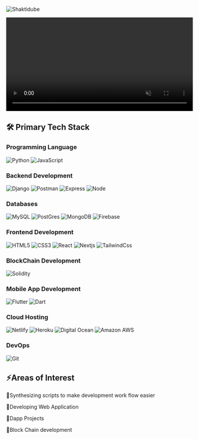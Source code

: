 <p align="left"> <img src="https://komarev.com/ghpvc/?username=Shaktidube&label=Profile%20views&color=0e75b6&style=flat" alt="Shaktidube" /> </p> 
<p align="center"><video autoplay muted controls width=100% src="https://github.com/Shaktidube/Shaktidube/assets/132253687/9f7aaf08-5c68-4aea-98fb-666e99a96f38"></video></p>



## 🛠 Primary Tech Stack

### Programming Language
![Python](https://img.shields.io/badge/Python-FFD43B?style=for-the-badge&logo=python&logoColor=blue)
![JavaScript](https://img.shields.io/badge/JavaScript-323330?style=for-the-badge&logo=javascript&logoColor=F7DF1E)


### Backend Development
![Django](https://img.shields.io/badge/Django-092E20?style=for-the-badge&logo=django&logoColor=green)
![Postman](https://img.shields.io/badge/Postman-FF6C37?style=for-the-badge&logo=Postman&logoColor=white)
![Express](https://img.shields.io/badge/Express%20js-000000?style=for-the-badge&logo=express&logoColor=white)
![Node](https://img.shields.io/badge/Node%20js-339933?style=for-the-badge&logo=nodedotjs&logoColor=white
)




### Databases
![MySQL](https://img.shields.io/badge/MySQL-005C84?style=for-the-badge&logo=mysql&logoColor=white)
![PostGres](https://img.shields.io/badge/PostgreSQL-316192?style=for-the-badge&logo=postgresql&logoColor=white)
![MongoDB](https://img.shields.io/badge/MongoDB-4EA94B?style=for-the-badge&logo=mongodb&logoColor=white)
![Firebase](https://img.shields.io/badge/firebase-ffca28?style=for-the-badge&logo=firebase&logoColor=black)


### Frontend Development
![HTML5](https://img.shields.io/badge/HTML5-E34F26?style=for-the-badge&logo=html5&logoColor=white)
![CSS3](https://img.shields.io/badge/CSS3-1572B6?style=for-the-badge&logo=css3&logoColor=white)
![React](https://img.shields.io/badge/React-20232A?style=for-the-badge&logo=react&logoColor=61DAFB)
![Nextjs](https://img.shields.io/badge/next%20js-000000?style=for-the-badge&logo=nextdotjs&logoColor=white
)
![TailwindCss](https://img.shields.io/badge/Tailwind_CSS-38B2AC?style=for-the-badge&logo=tailwind-css&logoColor=white
)



### BlockChain Development
![Solidity](https://img.shields.io/badge/Solidity-e6e6e6?style=for-the-badge&logo=solidity&logoColor=black)

### Mobile App Development
![Flutter](https://img.shields.io/badge/Flutter-02569B?style=for-the-badge&logo=flutter&logoColor=white
)
![Dart](https://img.shields.io/badge/Dart-0175C2?style=for-the-badge&logo=dart&logoColor=white
)



### Cloud Hosting
![Netlify](https://img.shields.io/badge/Netlify-00C7B7?style=for-the-badge&logo=netlify&logoColor=white)
![Heroku](https://img.shields.io/badge/Heroku-430098?style=for-the-badge&logo=heroku&logoColor=white)
![Digital Ocean](https://img.shields.io/badge/Digital_Ocean-0080FF?style=for-the-badge&logo=DigitalOcean&logoColor=white)
![Amazon AWS](https://img.shields.io/badge/Amazon_AWS-FF9900?style=for-the-badge&logo=amazonaws&logoColor=white)


### DevOps
![Git](https://img.shields.io/badge/-Git-black?style=flat-square&logo=git)


## ⚡Areas of Interest
🌟Synthesizing scripts to make development work flow easier

🌟Developing Web Application

🌟Dapp Projects

🌟Block Chain development
